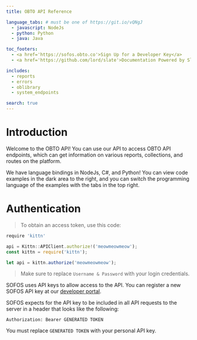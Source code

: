 ```yaml
---
title: OBTO API Reference

language_tabs: # must be one of https://git.io/vQNgJ
  - javascript: NodeJs
  - python: Python
  - java: Java

toc_footers:
  - <a href='https://sofos.obto.co'>Sign Up for a Developer Key</a>
  - <a href='https://github.com/lord/slate'>Documentation Powered by Slate</a>

includes:
  - reports
  - errors
  - oblibrary
  - system_endpoints

search: true
---
```


# Introduction

Welcome to the OBTO API! You can use our API to access OBTO API endpoints, which can get information on various reports, collections, and routes on the platform.

We have language bindings in NodeJs, C#, and Python! You can view code examples in the dark area to the right, and you can switch the programming language of the examples with the tabs in the top right.

# Authentication

> To obtain an access token, use this code:

```javascript
require 'kittn'

api = Kittn::APIClient.authorize!('meowmeowmeow');
const kittn = require('kittn');

let api = kittn.authorize('meowmeowmeow');

```

> Make sure to replace `Username & Password` with your login credentials.

SOFOS uses API keys to allow access to the API. You can register a new SOFOS API key at our [developer portal](http://sofos.obto.co/developers).

SOFOS expects for the API key to be included in all API requests to the server in a header that looks like the following:

`Authorization: Bearer GENERATED TOKEN`

<aside class="notice">
You must replace <code>GENERATED TOKEN</code> with your personal API key.
</aside>

